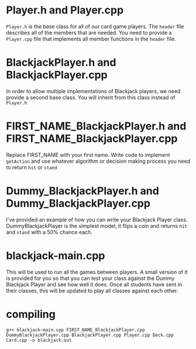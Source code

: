 # Player.h and Player.cpp

`Player.h` is the base class for all of our card game players. The `header` file describes all of the members that are needed. You need to provide a `Player.cpp` file that implements all member functions in the `header` file.

# BlackjackPlayer.h and BlackjackPlayer.cpp

In order to allow multiple implementations of Blackjack players, we need provide a second base class. You will inherit from this class instead of `Player.h`

# FIRST_NAME_BlackjackPlayer.h and FIRST_NAME_BlackjackPlayer.cpp

Replace FIRST_NAME with your first name. Write code to implement `getAction` and use whatever algorithm or decision making process you need to return `hit` or `stand`

# Dummy_BlackjackPlayer.h and Dummy_BlackjackPlayer.cpp

I've provided an example of how you can write your Blackjack Player class. DummyBlackjackPlayer is the simplest model; it flips a coin and returns `hit` and `stand` with a 50% chance each.

# blackjack-main.cpp

This will be used to run all the games between players. A small version of it is provided for you so that you can test your class against the Dummy Blackjack Player and see how well it does. Once all students have sent in their classes, this will be updated to play all classes against each other.

# compiling

`g++ blackjack-main.cpp FIRST_NAME_BlackjackPlayer.cpp DummyBlackjackPlayer.cpp BlackjackPlayer.cpp Player.cpp Deck.cpp Card.cpp -o blackjack.out`